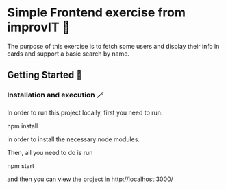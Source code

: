 # Simple Frontend exercise from improvIT 🧠

The purpose of this exercise is to fetch some users and display their info in cards and support a basic search by name.

## Getting Started 🚀

### Installation and execution 🪄

In order to run this project locally, first you need to run:

npm install

in order to install the necessary node modules.

Then, all you need to do is run

npm start

and then you can view the project in http://localhost:3000/
